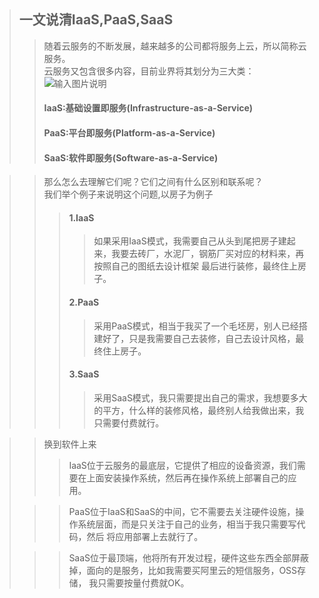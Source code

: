 >## 一文说清IaaS,PaaS,SaaS
>>随着云服务的不断发展，越来越多的公司都将服务上云，所以简称云服务。  
>>云服务又包含很多内容，目前业界将其划分为三大类：  
![输入图片说明](https://images.gitee.com/uploads/images/2021/0905/155354_9d4f09a8_4775150.jpeg "soft.jpg")
>>#### IaaS:基础设置即服务(Infrastructure-as-a-Service)  
>>#### PaaS:平台即服务(Platform-as-a-Service)  
>>#### SaaS:软件即服务(Software-as-a-Service)  

>>那么怎么去理解它们呢？它们之间有什么区别和联系呢？  
>>我们举个例子来说明这个问题,以房子为例子
>>>#### 1.IaaS
>>>>如果采用IaaS模式，我需要自己从头到尾把房子建起来，我要去砖厂，水泥厂，钢筋厂买对应的材料来，再按照自己的图纸去设计框架
> 最后进行装修，最终住上房子。  
>>>#### 2.PaaS
>>>>采用PaaS模式，相当于我买了一个毛坯房，别人已经搭建好了，只是我需要自己去装修，自己去设计风格，最终住上房子。
>>>#### 3.SaaS
>>>>采用SaaS模式，我只需要提出自己的需求，我想要多大的平方，什么样的装修风格，最终别人给我做出来，我只需要付费就行。

>>换到软件上来
>>>IaaS位于云服务的最底层，它提供了相应的设备资源，我们需要在上面安装操作系统，然后再在操作系统上部署自己的应用。   
> 
>>>PaaS位于IaaS和SaaS的中间，它不需要去关注硬件设施，操作系统层面，而是只关注于自己的业务，相当于我只需要写代码，然后
> 将应用部署上去就行了。  
> 
>>>SaaS位于最顶端，他将所有开发过程，硬件这些东西全部屏蔽掉，面向的是服务，比如我需要买阿里云的短信服务，OSS存储，
>我只需要按量付费就OK。

